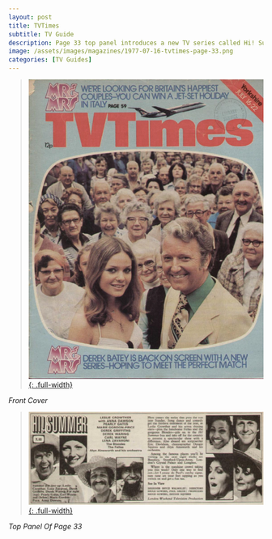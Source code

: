 ```yaml
---
layout: post
title: TVTimes
subtitle: TV Guide
description: Page 33 top panel introduces a new TV series called Hi! Summer. Click on link to view magazine panel related to the new series.
image: /assets/images/magazines/1977-07-16-tvtimes-page-33.png
categories: [TV Guides]
---
```


> [![Scan of Front cover for TV Times dated: 28 May 1977](/assets/images/magazines/1977-07-16-tvtimes-front-cover.png){: .full-width}](https://issuu.com/radiosoundsfamiliar/docs/july2016th20197720nfpa)

<cite>Front Cover</cite>

> [![Scan of Panel for Hi Summer on page 33 of TV Times dated: 28 May 1977](/assets/images/magazines/1977-07-16-tvtimes-page-33.png){: .full-width}](https://issuu.com/radiosoundsfamiliar/docs/july2016th20197720nfpa/22)

<cite>Top Panel Of Page 33</cite>

<style>
.dt-published {display: none;}
.post-meta:after {content: "16 - 22 July 1977";}
.height-adjust1 {width:auto; height:350px;}
.height-adjust2 {width:auto; height:307px;}
</style>

